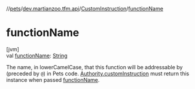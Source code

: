 //[pets](../../../index.md)/[dev.martianzoo.tfm.api](../index.md)/[CustomInstruction](index.md)/[functionName](function-name.md)

# functionName

[jvm]\
val [functionName](function-name.md): [String](https://kotlinlang.org/api/latest/jvm/stdlib/kotlin/-string/index.html)

The name, in lowerCamelCase, that this function will be addressable by (preceded by `@`) in Pets code. [Authority.customInstruction](../-authority/custom-instruction.md) must return this instance when passed [functionName](function-name.md).
